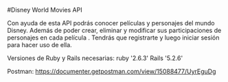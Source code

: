 #Disney World Movies API

Con ayuda de esta API podrás conocer películas y personajes del mundo Disney. Además de poder crear, eliminar y modificar sus participaciones de personajes en cada película . Tendrás que registrarte y luego iniciar sesión para hacer uso de ella.

Versiones de Ruby y Rails necesarias:
ruby '2.6.3'
Rails '5.2.6'

Postman: 
https://documenter.getpostman.com/view/15088477/UyrEguDg